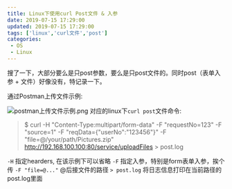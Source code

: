```yaml
---
title: Linux下使用curl Post文件 & 入参
date: 2019-07-15 17:29:00
updated: 2019-07-15 17:29:00
tags: ['linux','curl文件','post']
categories: 
 - OS
 - Linux
---
```


搜了一下，大部分要么是只post参数，要么是只post文件的。同时post（表单入参 + 文件）好像没有，特记录一下。

通过Postman上传文件示例:


![postman上传文件示例.png](https://cdn.jsdelivr.net/gh/amosnothing/cdn/image/curl-in-linux/8rG6hkXFHJxQiNO.png)
对应的linux下`curl post`文件命令:

>$ curl -H "Content-Type:multipart/form-data" -F "requestNo=123" -F "source=1" -F "reqData={\"userNo\":\"123456\"}" -F "file=@/your/path/Pictures.zip" http://192.168.100.100:80/service/uploadFiles > post.log

`-H` 指定hearders, 在该示例下可以省略
`-F` 指定入参，特别是form表单入参，挨个传
`-F "file=@..."` @后接文件的路径
`> post.log` 将日志信息打印在当前路径的post.log里面
